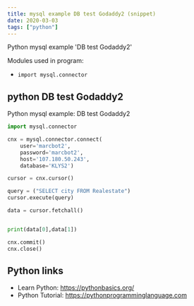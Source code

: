 ```yaml
---
title: mysql example DB test Godaddy2 (snippet)
date: 2020-03-03
tags: ["python"]
---
```

Python mysql example 'DB test Godaddy2'


Modules used in program: 
* `import mysql.connector`

## python DB test Godaddy2

Python mysql example: DB test Godaddy2

```python
import mysql.connector

cnx = mysql.connector.connect(
	user='marcbot2',
	password='marcbot2',
	host='107.180.50.243',
	database='KLYS2')

cursor = cnx.cursor()

query = ("SELECT city FROM Realestate")
cursor.execute(query)

data = cursor.fetchall()


print(data[0],data[1])

cnx.commit()
cnx.close()


```

## Python links

- Learn Python: https://pythonbasics.org/
- Python Tutorial: https://pythonprogramminglanguage.com
